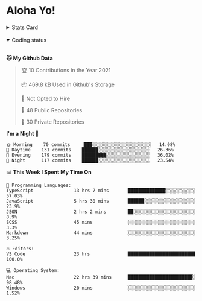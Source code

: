 # Aloha Yo!

<details>
<summary>Stats Card</summary>
 
[![Anurag's github stats](https://github-readme-stats.vercel.app/api?username=GarfieldZHU&show_icons=true&theme=tokyonight)](https://github.com/anuraghazra/github-readme-stats)
 
</details>

<br/>

<details open>

<summary>Coding status</summary>

<br/>

<!--START_SECTION:waka-->
**🐱 My Github Data** 

> 🏆 10 Contributions in the Year 2021
 > 
> 📦 469.8 kB Used in Github's Storage 
 > 
> 🚫 Not Opted to Hire
 > 
> 📜 48 Public Repositories 
 > 
> 🔑 30 Private Repositories  
 > 
**I'm a Night 🦉** 

```text
🌞 Morning    70 commits     ███░░░░░░░░░░░░░░░░░░░░░░   14.08% 
🌆 Daytime    131 commits    ██████░░░░░░░░░░░░░░░░░░░   26.36% 
🌃 Evening    179 commits    █████████░░░░░░░░░░░░░░░░   36.02% 
🌙 Night      117 commits    ██████░░░░░░░░░░░░░░░░░░░   23.54%

```


📊 **This Week I Spent My Time On** 

```text
💬 Programming Languages: 
TypeScript               13 hrs 7 mins       ██████████████░░░░░░░░░░░   57.03% 
JavaScript               5 hrs 30 mins       ██████░░░░░░░░░░░░░░░░░░░   23.9% 
JSON                     2 hrs 2 mins        ██░░░░░░░░░░░░░░░░░░░░░░░   8.9% 
SCSS                     45 mins             ░░░░░░░░░░░░░░░░░░░░░░░░░   3.3% 
Markdown                 44 mins             ░░░░░░░░░░░░░░░░░░░░░░░░░   3.25%

🔥 Editors: 
VS Code                  23 hrs              █████████████████████████   100.0%

💻 Operating System: 
Mac                      22 hrs 39 mins      ████████████████████████░   98.48% 
Windows                  20 mins             ░░░░░░░░░░░░░░░░░░░░░░░░░   1.52%

```


<!--END_SECTION:waka-->

</details>
